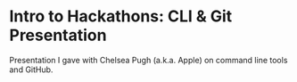 # Intro to Hackathons: CLI & Git Presentation
Presentation I gave with Chelsea Pugh (a.k.a. Apple) on command line tools and GitHub.
